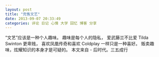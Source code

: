 ```yaml
---
layout: post 
title: "兜售文艺"
date: 2013-09-07 20:33:49
categories: 评论 日记 心情 大学 回忆 博客 分享
---
```


“文艺”应该是一种个人趣味。
趣味是每个人的隐私，
爱武藤兰不比爱 Tilda Swinton 更卑贱， 
喜欢凤凰传奇和喜欢 Coldplay 一样只是一种喜好。 
贩卖趣味，炫耀知识的本身才是可疑的。
本文来自 - 后时代。三五成行